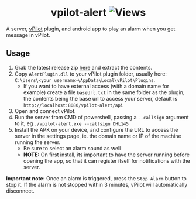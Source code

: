 <h1 align="center">vpilot-alert <img alt="Views" src="https://lambda.348575.xyz/repo-view-counter?repo=vpilot-alert"/></h1>

A server, [vPilot](https://vpilot.rosscarlson.dev/) plugin, and android app to play an alarm when you get message in vPilot.

## Usage
1. Grab the latest release zip [here](https://github.com/t348575/twitch-points-miner/releases) and extract the contents.
2. Copy `AlertPlugin.dll` to your vPilot plugin folder, usually here: `C:\Users\<your username>\AppData\Local\vPilot\Plugins`.
    * If you want to have external access (with a domain name for example) create a file `baseUrl.txt` in the same folder as the plugin, the contents being the base url to access your server, default is `http://localhost:8080/vpilot-alert/api`
3. Open and connect vPilot.
4. Run the server from CMD of powershell, passing a `--callsign` argument to it, eg `./vpilot-alert.exe --callsign DHL145`
5. Install the APK on your device, and configure the URL to access the server in the settings page, ie. the domain name or IP of the machine running the server.
    * Be sure to select an alarm sound as well
    * **NOTE:** On first install, its important to have the server running before opening the app, so that it can register itself for notifications with the server.

**Important note:** Once an alarm is triggered, press the `Stop Alarm` button to stop it. If the alarm is not stopped within 3 minutes, vPilot will automatically disconnect.